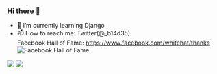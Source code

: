 ### Hi there 👋

- 🌱 I’m currently learning Django  
- 📫 How to reach me: Twitter(@_b14d35)  
Facebook Hall of Fame: https://www.facebook.com/whitehat/thanks  
![Facebook Hall of Fame](https://pbs.twimg.com/media/Eeh05MuWoAITMBv?format=png&name=small)
<!--
**b14d35/b14d35** is a ✨ _special_ ✨ repository because its `README.md` (this file) appears on your GitHub profile.

Here are some ideas to get you started:
- 🔭 I’m currently working on ...
- 👯 I’m looking to collaborate on ...
- 🤔 I’m looking for help with ...
- 💬 Ask me about ...

- 😄 Pronouns: ...
- ⚡ Fun fact: ...
-->
<a><img align="center" src="https://github-readme-stats.vercel.app/api?username=b14d35&&show_icons=true&count_private=true&theme=dark"/></a>
<a><img align="center" src="https://github-readme-stats.vercel.app/api/top-langs/?username=b14d35&theme=dark"/></a>
